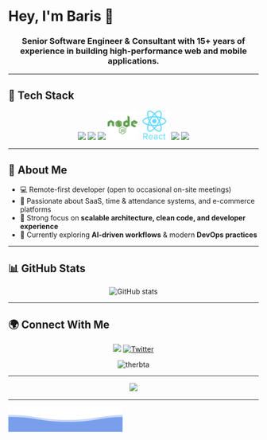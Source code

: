# Hey, I'm Baris 👋

<h3 align="center">
Senior Software Engineer & Consultant with 15+ years of experience in building high-performance web and mobile applications.
</h3>

---

## 🚀 Tech Stack

<p align="center">
   <img src="https://cdn.jsdelivr.net/gh/devicons/devicon/icons/javascript/javascript-original.svg" height="60" />
   <img src="https://cdn.jsdelivr.net/gh/devicons/devicon/icons/typescript/typescript-original.svg" height="60" />
   <img src="https://vite.dev/logo.svg" height="60"/>
   <img src="https://raw.githubusercontent.com/devicons/devicon/v2.16.0/icons/nodejs/nodejs-plain-wordmark.svg" height="60" />
   <img src="https://raw.githubusercontent.com/devicons/devicon/v2.16.0/icons/react/react-original-wordmark.svg" height="60" />
   <img src="https://cdn.worldvectorlogo.com/logos/react-native-1.svg" height="60" />
   <img src="https://www.postgresql.org/media/img/about/press/elephant.png" height="60"/>
</p>

---

## 📌 About Me

- 💻 Remote-first developer (open to occasional on-site meetings)  
- 🔗 Passionate about SaaS, time & attendance systems, and e-commerce platforms  
- 🧩 Strong focus on **scalable architecture, clean code, and developer experience**  
- 🌱 Currently exploring **AI-driven workflows** & modern **DevOps practices**  

---

## 📊 GitHub Stats

<p align="center">
  <img src="https://github-readme-stats.vercel.app/api?username=therbta&show_icons=true&theme=radical" alt="GitHub stats"/>
</p>

---

## 🌍 Connect With Me

<p align="center">
  <a href="mailto:rbtaskiran@gmail.com"><img src="https://img.shields.io/badge/Email-D14836?style=for-the-badge&logo=gmail&logoColor=white"></a>
  <a href="https://twitter.com/therbta" target="_blank"><img src="https://img.shields.io/twitter/follow/therbta?logo=twitter&style=for-the-badge" alt="Twitter"/></a>
</p>

<p align="center">
   <img src="https://komarev.com/ghpvc/?username=therbta&label=Profile%20views&color=0e75b6&style=flat" alt="therbta" />
</p>

---

<p align="center">
   <img src="https://img.shields.io/badge/code_style-prettier-ff69b4.svg" width="120">
</p>

---

![Baris Taskiran](https://raw.githubusercontent.com/therbta/therbta/refs/heads/main/bottom_header.svg)
